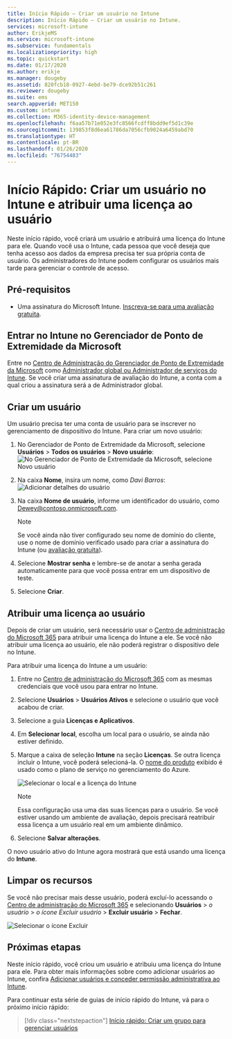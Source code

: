 ```yaml
---
title: Início Rápido – Criar um usuário no Intune
description: Início Rápido – Criar um usuário no Intune.
services: microsoft-intune
author: ErikjeMS
ms.service: microsoft-intune
ms.subservice: fundamentals
ms.localizationpriority: high
ms.topic: quickstart
ms.date: 01/17/2020
ms.author: erikje
ms.manager: dougeby
ms.assetid: 820fcb18-0927-4ebd-be79-dce92b51c261
ms.reviewer: dougeby
ms.suite: ems
search.appverid: MET150
ms.custom: intune
ms.collection: M365-identity-device-management
ms.openlocfilehash: f6aa57b71e052e3fc8566fcdff8bdd9ef5d1c39e
ms.sourcegitcommit: 139853f8d6ea61786da7056cfb9024a6459abd70
ms.translationtype: HT
ms.contentlocale: pt-BR
ms.lasthandoff: 01/26/2020
ms.locfileid: "76754483"
---
```

# <a name="quickstart-create-a-user-in-intune-and-assign-the-user-a-license"></a>Início Rápido: Criar um usuário no Intune e atribuir uma licença ao usuário

Neste início rápido, você criará um usuário e atribuirá uma licença do Intune para ele. Quando você usa o Intune, cada pessoa que você deseja que tenha acesso aos dados da empresa precisa ter sua própria conta de usuário. Os administradores do Intune podem configurar os usuários mais tarde para gerenciar o controle de acesso.

## <a name="prerequisites"></a>Pré-requisitos

- Uma assinatura do Microsoft Intune. [Inscreva-se para uma avaliação gratuita](../fundamentals/free-trial-sign-up.md).

## <a name="sign-in-to-intune-in-microsoft-endpoint-manager"></a>Entrar no Intune no Gerenciador de Ponto de Extremidade da Microsoft

Entre no [Centro de Administração do Gerenciador de Ponto de Extremidade da Microsoft](https://go.microsoft.com/fwlink/?linkid=2109431) como [Administrador global ou Administrador de serviços do Intune](users-add.md#types-of-administrators). Se você criar uma assinatura de avaliação do Intune, a conta com a qual criou a assinatura será a de Administrador global.

## <a name="create-a-user"></a>Criar um usuário

Um usuário precisa ter uma conta de usuário para se inscrever no gerenciamento de dispositivo do Intune. Para criar um novo usuário:

1. No Gerenciador de Ponto de Extremidade da Microsoft, selecione **Usuários** > **Todos os usuários** > **Novo usuário**:  ![No Gerenciador de Ponto de Extremidade da Microsoft, selecione Novo usuário](./media/quickstart-create-user/create-user.png)
2. Na caixa **Nome**, insira um nome, como *Davi Barros*:  ![Adicionar detalhes do usuário](./media/quickstart-create-user/create-user-02.png)
3. Na caixa **Nome de usuário**, informe um identificador do usuário, como Dewey@contoso.onmicrosoft.com.

    > [!NOTE]
    > Se você ainda não tiver configurado seu nome de domínio do cliente, use o nome de domínio verificado usado para criar a assinatura do Intune (ou [avaliação gratuita](free-trial-sign-up.md#sign-up-for-a-microsoft-intune-free-trial)). 

4. Selecione **Mostrar senha** e lembre-se de anotar a senha gerada automaticamente para que você possa entrar em um dispositivo de teste.
5. Selecione **Criar**.

## <a name="assign-a-license-to-the-user"></a>Atribuir uma licença ao usuário

Depois de criar um usuário, será necessário usar o [Centro de administração do Microsoft 365](https://go.microsoft.com/fwlink/p/?LinkId=698854) para atribuir uma licença do Intune a ele. Se você não atribuir uma licença ao usuário, ele não poderá registrar o dispositivo dele no Intune.

Para atribuir uma licença do Intune a um usuário:

1. Entre no [Centro de administração do Microsoft 365](https://go.microsoft.com/fwlink/p/?LinkId=698854) com as mesmas credenciais que você usou para entrar no Intune.
2. Selecione **Usuários** > **Usuários Ativos** e selecione o usuário que você acabou de criar.
3. Selecione a guia **Licenças e Aplicativos**.
4. Em **Selecionar local**, escolha um local para o usuário, se ainda não estiver definido.
2. Marque a caixa de seleção **Intune** na seção **Licenças**. Se outra licença incluir o Intune, você poderá selecioná-la. O [nome do produto](https://docs.microsoft.com/azure/active-directory/users-groups-roles/licensing-service-plan-reference) exibido é usado como o plano de serviço no gerenciamento do Azure.

    ![Selecionar o local e a licença do Intune](./media/quickstart-create-user/create-user-03.png)

   > [!NOTE]
   > Essa configuração usa uma das suas licenças para o usuário. Se você estiver usando um ambiente de avaliação, depois precisará reatribuir essa licença a um usuário real em um ambiente dinâmico.

6. Selecione **Salvar alterações**.

O novo usuário ativo do Intune agora mostrará que está usando uma licença do **Intune**.

## <a name="clean-up-resources"></a>Limpar os recursos

Se você não precisar mais desse usuário, poderá excluí-lo acessando o [Centro de administração do Microsoft 365](https://go.microsoft.com/fwlink/p/?LinkId=698854) e selecionando **Usuários** > *o usuário* > *o ícone Excluir usuário* > **Excluir usuário** > **Fechar**.

   ![Selecionar o ícone Excluir](./media/quickstart-create-user/create-user-04.png)

## <a name="next-steps"></a>Próximas etapas

Neste início rápido, você criou um usuário e atribuiu uma licença do Intune para ele. Para obter mais informações sobre como adicionar usuários ao Intune, confira [Adicionar usuários e conceder permissão administrativa ao Intune](users-add.md).

Para continuar esta série de guias de início rápido do Intune, vá para o próximo início rápido:

> [!div class="nextstepaction"]
> [Início rápido: Criar um grupo para gerenciar usuários](../quickstart-create-group.md)
